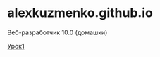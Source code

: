 

# alexkuzmenko.github.io
Веб-разработчик 10.0 (домашки)

[Урок1](https://github.com/Purplejam/alexkuzmenko.github.io/tree/master/lesson_1 "Описание")
